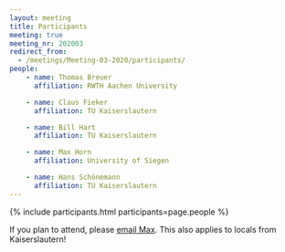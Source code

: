 ```yaml
---
layout: meeting
title: Participants
meeting: true
meeting_nr: 202003
redirect_from:
  - /meetings/Meeting-03-2020/participants/
people:
    - name: Thomas Breuer
      affiliation: RWTH Aachen University

    - name: Claus Fieker
      affiliation: TU Kaiserslautern

    - name: Bill Hart
      affiliation: TU Kaiserslautern

    - name: Max Horn
      affiliation: University of Siegen

    - name: Hans Schönemann
      affiliation: TU Kaiserslautern
---
```


{% include participants.html participants=page.people %}

If you plan to attend, please [email Max](mailto:max.horn@uni-siegen.de).
This also applies to locals from Kaiserslautern!
